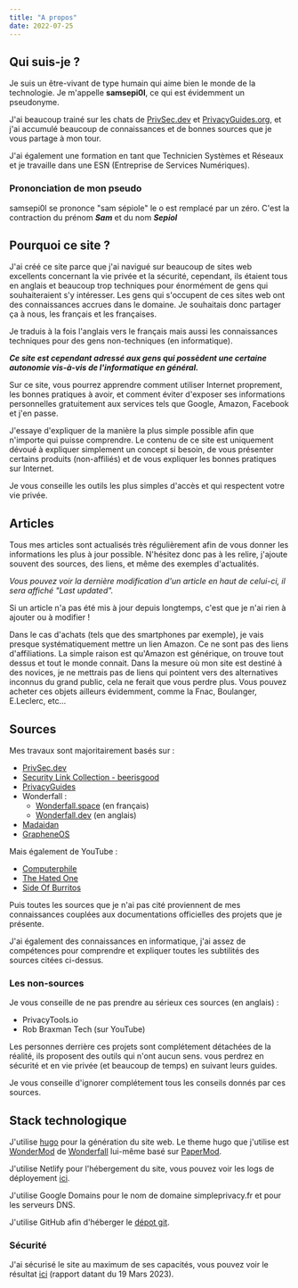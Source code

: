 ```yaml
---
title: "A propos"
date: 2022-07-25
---
```


## Qui suis-je ?

Je suis un être-vivant de type humain qui aime bien le monde de la technologie. Je m'appelle **samsepi0l**, ce qui est évidemment un pseudonyme. 

J'ai beaucoup trainé sur les chats de [PrivSec.dev](https://matrix.to/#/#privsec:arcticfoxes.net) et [PrivacyGuides.org](https://matrix.to/#/#privacyguides:matrix.org), et j'ai accumulé beaucoup de connaissances et de bonnes sources que je vous partage à mon tour. 

J'ai également une formation en tant que Technicien Systèmes et Réseaux et je travaille dans une ESN (Entreprise de Services Numériques).

### Prononciation de mon pseudo

samsepi0l se prononce "sam sépiole" le o est remplacé par un zéro. C'est la contraction du prénom ***Sam*** et du nom ***Sepiol***

## Pourquoi ce site ?

J'ai créé ce site parce que j'ai navigué sur beaucoup de sites web excellents concernant la vie privée et la sécurité, cependant, ils étaient tous en anglais et beaucoup trop techniques pour énormément de gens qui souhaiteraient s'y intéresser. Les gens qui s'occupent de ces sites web ont des connaissances accrues dans le domaine. Je souhaitais donc partager ça à nous, les français et les françaises.

Je traduis à la fois l'anglais vers le français mais aussi les connaissances techniques pour des gens non-techniques (en informatique).

***Ce site est cependant adressé aux gens qui possèdent une certaine autonomie vis-à-vis de l'informatique en général.***

Sur ce site, vous pourrez apprendre comment utiliser Internet proprement, les bonnes pratiques à avoir, et comment éviter d'exposer ses informations personnelles gratuitement aux services tels que Google, Amazon, Facebook et j'en passe.

J'essaye d'expliquer de la manière la plus simple possible afin que n'importe qui puisse comprendre. Le contenu de ce site est uniquement dévoué à expliquer simplement un concept si besoin, de vous présenter certains produits (non-affiliés) et de vous expliquer les bonnes pratiques sur Internet.

Je vous conseille les outils les plus simples d'accès et qui respectent votre vie privée.

## Articles

Tous mes articles sont actualisés très régulièrement afin de vous donner les informations les plus à jour possible. N'hésitez donc pas à les relire, j'ajoute souvent des sources, des liens, et même des exemples d'actualités. 

*Vous pouvez voir la dernière modification d'un article en haut de celui-ci, il sera affiché "Last updated".*

Si un article n'a pas été mis à jour depuis longtemps, c'est que je n'ai rien à ajouter ou à modifier !

Dans le cas d'achats (tels que des smartphones par exemple), je vais presque systématiquement mettre un lien Amazon. Ce ne sont pas des liens d'affiliations. La simple raison est qu'Amazon est générique, on trouve tout dessus et tout le monde connait. Dans la mesure où mon site est destiné à des novices, je ne mettrais pas de liens qui pointent vers des alternatives inconnus du grand public, cela ne ferait que vous perdre plus.
Vous pouvez acheter ces objets ailleurs évidemment, comme la Fnac, Boulanger, E.Leclerc, etc...

## Sources

Mes travaux sont majoritairement basés sur :

- [PrivSec.dev](https://privsec.dev)
- [Security Link Collection - beerisgood](https://github.com/beerisgood/Security-link-collection)
- [PrivacyGuides](https://privacyguides.org)
- Wonderfall :
	- [Wonderfall.space](https://wonderfall.space) (en français)
	- [Wonderfall.dev](https://wonderfall.dev) (en anglais)
- [Madaidan](https://madaidans-insecurities.github.io/)
- [GrapheneOS](https://grapheneos.org/)

Mais également de YouTube :

- [Computerphile](https://www.youtube.com/user/Computerphile)
- [The Hated One](https://www.youtube.com/c/TheHatedOne)
- [Side Of Burritos](https://www.youtube.com/c/SideOfBurritos)

Puis toutes les sources que je n'ai pas cité proviennent de mes connaissances couplées aux documentations officielles des projets que je présente.

J'ai également des connaissances en informatique, j'ai assez de compétences pour comprendre et expliquer toutes les subtilités des sources citées ci-dessus.

### Les non-sources

Je vous conseille de ne pas prendre au sérieux ces sources (en anglais) :

- PrivacyTools.io
- Rob Braxman Tech (sur YouTube)

Les personnes derrière ces projets sont complétement détachées de la réalité, ils proposent des outils qui n'ont aucun sens. vous perdrez en sécurité et en vie privée (et beaucoup de temps) en suivant leurs guides.

Je vous conseille d'ignorer complétement tous les conseils donnés par ces sources.

## Stack technologique

J'utilise [hugo](https://gohugo.io/) pour la génération du site web. Le theme hugo que j'utilise est [WonderMod](https://github.com/Wonderfall/hugo-WonderMod) de [Wonderfall](https://github.com/Wonderfall) lui-même basé sur [PaperMod](https://github.com/adityatelange/hugo-PaperMod).

J'utilise Netlify pour l'hébergement du site, vous pouvez voir les logs de déployement [ici](https://app.netlify.com/sites/simpleprivacy/deploys).

J'utilise Google Domains pour le nom de domaine simpleprivacy.fr et pour les serveurs DNS.

J'utilise GitHub afin d'héberger le [dépot git](https://github.com/d4rklynk/simpleprivacy.fr).

### Sécurité

J'ai sécurisé le site au maximum de ses capacités, vous pouvez voir le résultat [ici](https://www.hardenize.com/report/simpleprivacy.fr/1679224786) (rapport datant du 19 Mars 2023).
